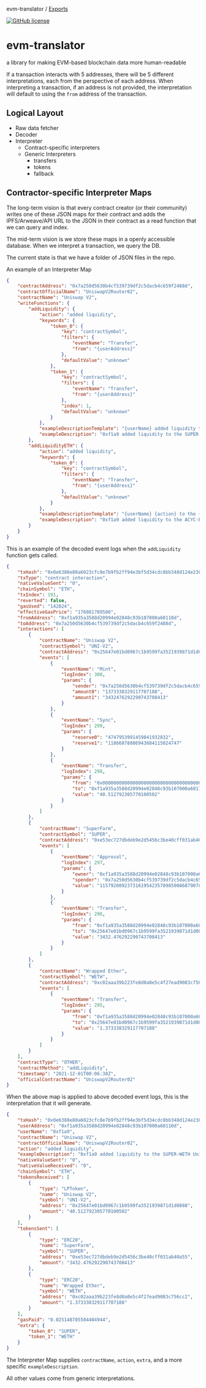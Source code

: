evm-translator / [Exports](modules.md)

[![GitHub license](https://img.shields.io/github/license/the-metagame/evm-translator)](https://github.com/the-metagame/evm-translator/blob/main/LICENSE)

# evm-translator

a library for making EVM-based blockchain data more human-readable

If a transaction interacts with 5 addresses, there will be 5 different interpretations, each from the perspective of each address. When interpreting a transaction, if an address is not provided, the interpretation will default to using the `from` address of the transaction.

## Logical Layout

-   Raw data fetcher
-   Decoder
-   Interpreter
    -   Contract-specific interpreters
    -   Generic Interpreters
        -   transfers
        -   tokens
        -   fallback

## Contractor-specific Interpreter Maps

The long-term vision is that every contract creator (or their community) writes one of these JSON maps for their contract and adds the IPFS/Arweave/API URL to the JSON in their contract as a read function that we can query and index.

The mid-term vision is we store these maps in a openly accessible database. When we interpret a transaction, we query the DB.

The current state is that we have a folder of JSON files in the repo.

An example of an Interpreter Map

```json
{
    "contractAddress": "0x7a250d5630b4cf539739df2c5dacb4c659f2488d",
    "contractOfficialName": "UniswapV2Router02",
    "contractName": "Uniswap V2",
    "writeFunctions": {
        "addLiquidity": {
            "action": "added liquidity",
            "keywords": {
                "token_0": {
                    "key": "contractSymbol",
                    "filters": {
                        "eventName": "Transfer",
                        "from": "{userAddress}"
                    },
                    "defaultValue": "unknown"
                },
                "token_1": {
                    "key": "contractSymbol",
                    "filters": {
                        "eventName": "Transfer",
                        "from": "{userAddress}"
                    },
                    "index": 1,
                    "defaultValue": "unknown"
                }
            },
            "exampleDescriptionTemplate": "{userName} added liquidity to the {token_0}-{token_1} {contractName} pool",
            "exampleDescription": "0xf1a9 added liquidity to the SUPER-WETH Uniswap V2 pool"
        },
        "addLiquidityETH": {
            "action": "added liquidity",
            "keywords": {
                "token_0": {
                    "key": "contractSymbol",
                    "filters": {
                        "eventName": "Transfer",
                        "from": "{userAddress}"
                    },
                    "defaultValue": "unknown"
                }
            },
            "exampleDescriptionTemplate": "{userName} {action} to the {token_0}-{chainSymbol} {contractName} pool",
            "exampleDescription": "0xf1a9 added liquidity to the ACYC-ETH Uniswap V2 pool"
        }
    }
}
```

This is an example of the decoded event logs when the `addLiquidity` function gets called.

```json
{
    "txHash": "0x0e6388e80a6023cfc8e7b9fb2ff94e3bf5d34cdc8bb348d124e2385e29d5bcf8",
    "txType": "contract interaction",
    "nativeValueSent": "0",
    "chainSymbol": "ETH",
    "txIndex": 191,
    "reverted": false,
    "gasUsed": "142824",
    "effectiveGasPrice": "176081789506",
    "fromAddress": "0xf1a935a3588d20994e02848c93b107000a60110d",
    "toAddress": "0x7a250d5630b4cf539739df2c5dacb4c659f2488d",
    "interactions": [
        {
            "contractName": "Uniswap V2",
            "contractSymbol": "UNI-V2",
            "contractAddress": "0x25647e01bd0967c1b9599fa3521939871d1d0888",
            "events": [
                {
                    "eventName": "Mint",
                    "logIndex": 300,
                    "params": {
                        "sender": "0x7a250d5630b4cf539739df2c5dacb4c659f2488d",
                        "amount0": "1373338329117707188",
                        "amount1": "3432476292290743708413"
                    }
                },
                {
                    "eventName": "Sync",
                    "logIndex": 299,
                    "params": {
                        "reserve0": "4747953991459041932832",
                        "reserve1": "11866878806943684115024747"
                    }
                },
                {
                    "eventName": "Transfer",
                    "logIndex": 298,
                    "params": {
                        "from": "0x0000000000000000000000000000000000000000",
                        "to": "0xf1a935a3588d20994e02848c93b107000a60110d",
                        "value": "40.512792305770100502"
                    }
                }
            ]
        },
        {
            "contractName": "SuperFarm",
            "contractSymbol": "SUPER",
            "contractAddress": "0xe53ec727dbdeb9e2d5456c3be40cff031ab40a55",
            "events": [
                {
                    "eventName": "Approval",
                    "logIndex": 297,
                    "params": {
                        "owner": "0xf1a935a3588d20994e02848c93b107000a60110d",
                        "spender": "0x7a250d5630b4cf539739df2c5dacb4c659f2488d",
                        "value": "115792089237316195423570985008687907853269984665640564036025.107715622385931522"
                    }
                },
                {
                    "eventName": "Transfer",
                    "logIndex": 296,
                    "params": {
                        "from": "0xf1a935a3588d20994e02848c93b107000a60110d",
                        "to": "0x25647e01bd0967c1b9599fa3521939871d1d0888",
                        "value": "3432.476292290743708413"
                    }
                }
            ]
        },
        {
            "contractName": "Wrapped Ether",
            "contractSymbol": "WETH",
            "contractAddress": "0xc02aaa39b223fe8d0a0e5c4f27ead9083c756cc2",
            "events": [
                {
                    "eventName": "Transfer",
                    "logIndex": 295,
                    "params": {
                        "from": "0xf1a935a3588d20994e02848c93b107000a60110d",
                        "to": "0x25647e01bd0967c1b9599fa3521939871d1d0888",
                        "value": "1.373338329117707188"
                    }
                }
            ]
        }
    ],
    "contractType": "OTHER",
    "contractMethod": "addLiquidity",
    "timestamp": "2021-12-01T00:06:38Z",
    "officialContractName": "UniswapV2Router02"
}
```

When the above map is applied to above decoded event logs, this is the interpretation that it will generate.

```json
{
    "txHash": "0x0e6388e80a6023cfc8e7b9fb2ff94e3bf5d34cdc8bb348d124e2385e29d5bcf8",
    "userAddress": "0xf1a935a3588d20994e02848c93b107000a60110d",
    "userName": "0xf1a9",
    "contractName": "Uniswap V2",
    "contractOfficialName": "UniswapV2Router02",
    "action": "added liquidity",
    "exampleDescription": "0xf1a9 added liquidity to the SUPER-WETH Uniswap V2 pool",
    "nativeValueSent": "0",
    "nativeValueReceived": "0",
    "chainSymbol": "ETH",
    "tokensReceived": [
        {
            "type": "LPToken",
            "name": "Uniswap V2",
            "symbol": "UNI-V2",
            "address": "0x25647e01bd0967c1b9599fa3521939871d1d0888",
            "amount": "40.512792305770100502"
        }
    ],
    "tokensSent": [
        {
            "type": "ERC20",
            "name": "SuperFarm",
            "symbol": "SUPER",
            "address": "0xe53ec727dbdeb9e2d5456c3be40cff031ab40a55",
            "amount": "3432.476292290743708413"
        },
        {
            "type": "ERC20",
            "name": "Wrapped Ether",
            "symbol": "WETH",
            "address": "0xc02aaa39b223fe8d0a0e5c4f27ead9083c756cc2",
            "amount": "1.373338329117707188"
        }
    ],
    "gasPaid": "0.025148705504404944",
    "extra": {
        "token_0": "SUPER",
        "token_1": "WETH"
    }
}
```

The Interpreter Map supplies `contractName`, `action`, `extra`, and a more specific `exampleDescription`.

All other values come from generic interpretations.
